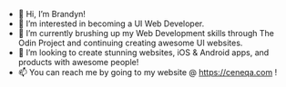 - 👋 Hi, I’m Brandyn!
- 👀 I’m interested in becoming a UI Web Developer.
- 🌱 I’m currently brushing up my Web Development skills through The Odin Project and continuing creating awesome UI websites.
- 💞️ I’m looking to create stunning websites, iOS & Android apps, and products with awesome people!
- 📫 You can reach me by going to my website @ https://ceneqa.com !
